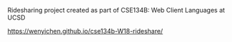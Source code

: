 Ridesharing project created as part of CSE134B: Web Client Languages at UCSD

https://wenyichen.github.io/cse134b-W18-rideshare/
